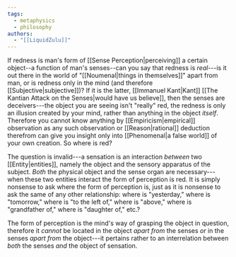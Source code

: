 ```yaml
---
tags:
  - metaphysics
  - philosophy
authors:
  - "[[LiquidZulu]]"
---
```

If redness is man's form of [[Sense Perception|perceiving]] a certain object--a function of man's senses--can you say that redness is *real*---is it out there in the world of "[[Noumenal|things in themselves]]" apart from man, or is redness only in the mind (and therefore [[Subjective|subjective]])? If it is the latter, [[Immanuel Kant|Kant]] [[The Kantian Attack on the Senses|would have us believe]], then the senses are deceivers---the object you are seeing isn't "really" red, the redness is only an illusion created by your mind, rather than anything in the object *itself*. Therefore you cannot know anything by [[Empiricism|empirical]] observation as any such observation or [[Reason|rational]] deduction therefrom can give you insight only into [[Phenomenal|a false world]] of your own creation. So where is red?

The question is invalid---a sensation is an interaction *between* two [[Entity|entities]], namely the object and the sensory apparatus of the subject. *Both* the physical object and the sense organ are necessary---when these two entities interact the form of perception is red. It is simply nonsense to ask where the form of perception is, just as it is nonsense to ask the same of any other relationship: where is "yesterday," where is "tomorrow," where is "to the left of," where is "above," where is "grandfather of," where is "daughter of," etc.? 

The form of perception is the mind's way of grasping the object in question, therefore it *cannot* be located in the object *apart from* the senses *or* in the senses *apart from* the object---it pertains rather to an interrelation between *both* the senses *and* the object of sensation.